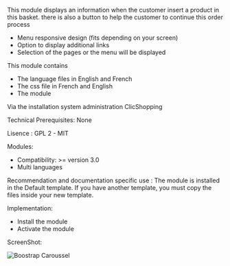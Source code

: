 
This module displays an information when the customer insert a product in this basket. there is also a button to help the customer to continue this order process

- Menu responsive design (fits depending on your screen)
- Option to display additional links
- Selection of the pages or the menu will be displayed 

This module contains

- The language files in English and French
- The css file in French and English
- The module
  
Via the installation system administration ClicShopping

Technical Prerequisites: None

Lisence : GPL 2 - MIT

Modules:

- Compatibility: >= version 3.0
- Multi languages

Recommendation and documentation specific use :
The module is installed in the Default template.
If you have another template, you must copy the files inside your new template.

Implementation:

- Install the module
- Activate the module

ScreenShot:

![Boostrap Caroussel](https://raw.github.com/ClicShoppingAddsOn/modules_header_call_to_checkout/master/infos_json/modules_header_call_to_checkout.png)
